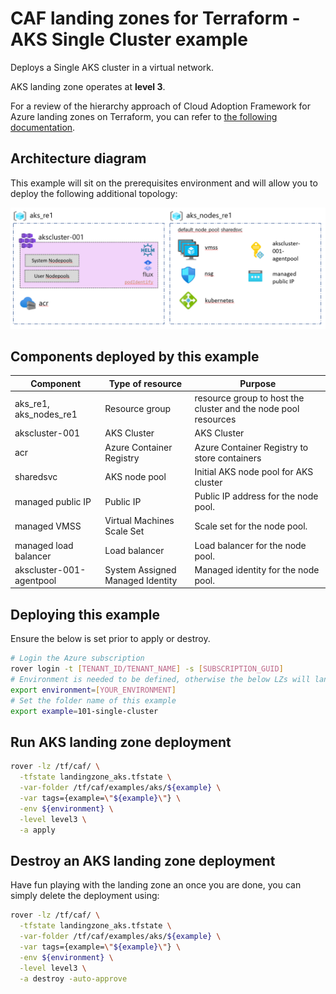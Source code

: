 # CAF landing zones for Terraform - AKS Single Cluster example

Deploys a Single AKS cluster in a virtual network.

AKS landing zone operates at **level 3**.

For a review of the hierarchy approach of Cloud Adoption Framework for Azure landing zones on Terraform, you can refer to [the following documentation](../../../../documentation/code_architecture/hierarchy.md).

## Architecture diagram

This example will sit on the prerequisites environment and will allow you to deploy the following additional topology:

![solutions](../../../_pictures/examples/101-single-cluster.PNG)

## Components deployed by this example

| Component                | Type of resource                 | Purpose                                                        |
|--------------------------|----------------------------------|----------------------------------------------------------------|
| aks_re1, aks_nodes_re1   | Resource group                   | resource group to host the cluster and the node pool resources |
| akscluster-001           | AKS Cluster                      | AKS Cluster                                                    |
| acr                      | Azure Container Registry         | Azure Container Registry to store containers                   |
| sharedsvc                | AKS node pool                    | Initial AKS node pool for AKS cluster                          |
| managed public IP        | Public IP                        | Public IP address for the node pool.                           |
| managed VMSS             | Virtual Machines Scale Set       | Scale set for the node pool.                                   |
| managed load balancer    | Load balancer                    | Load balancer for the node pool.                               |
| akscluster-001-agentpool | System Assigned Managed Identity | Managed identity for the node pool.                            |

## Deploying this example

Ensure the below is set prior to apply or destroy.

```bash
# Login the Azure subscription
rover login -t [TENANT_ID/TENANT_NAME] -s [SUBSCRIPTION_GUID]
# Environment is needed to be defined, otherwise the below LZs will land into sandpit which someone else is working on
export environment=[YOUR_ENVIRONMENT]
# Set the folder name of this example
export example=101-single-cluster
```
## Run AKS landing zone deployment

```bash
rover -lz /tf/caf/ \
  -tfstate landingzone_aks.tfstate \
  -var-folder /tf/caf/examples/aks/${example} \
  -var tags={example=\"${example}\"} \
  -env ${environment} \
  -level level3 \
  -a apply
```

## Destroy an AKS landing zone deployment

Have fun playing with the landing zone an once you are done, you can simply delete the deployment using:

```bash
rover -lz /tf/caf/ \
  -tfstate landingzone_aks.tfstate \
  -var-folder /tf/caf/examples/aks/${example} \
  -var tags={example=\"${example}\"} \
  -env ${environment} \
  -level level3 \
  -a destroy -auto-approve
```